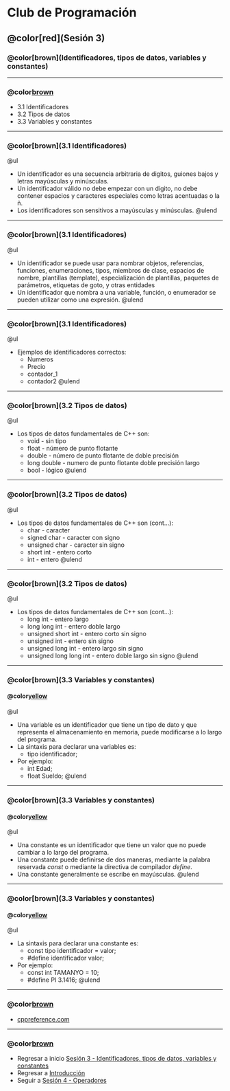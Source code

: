 # Club de Programación
## @color[red](Sesión 3)
### @color[brown](Identificadores, tipos de datos, variables y constantes)

---
### @color[brown](Contenido)
- 3.1 Identificadores
- 3.2 Tipos de datos
- 3.3 Variables y constantes

---
### @color[brown](3.1 Identificadores)
@ul
- Un identificador es una secuencia arbitraria de digitos, guiones bajos y letras mayúsculas y minúsculas. 
- Un identificador válido no debe empezar con un dígito, no debe contener espacios y caracteres especiales como letras acentuadas o la ñ. 
- Los identificadores son sensitivos a mayúsculas y minúsculas.
@ulend

---
### @color[brown](3.1 Identificadores)
@ul
- Un identificador se puede usar para nombrar objetos, referencias, funciones, enumeraciones, tipos, miembros de clase, espacios de nombre, plantillas (template), especialización de plantillas, paquetes de parámetros, etiquetas de goto, y otras entidades
- Un identificador que nombra a una variable, función, o enumerador se pueden utilizar como una expresión.
@ulend

---
### @color[brown](3.1 Identificadores)
@ul
- Ejemplos de identificadores correctos:
    + Numeros
    + Precio
    + contador_1
    + contador2
@ulend

---
### @color[brown](3.2 Tipos de datos)
@ul
- Los tipos de datos fundamentales de C++ son:
    + void - sin tipo
    + float - número de punto flotante
    + double - número de punto flotante de doble precisión
    + long double - numero de punto flotante doble precisión largo
    + bool - lógico
@ulend

---
### @color[brown](3.2 Tipos de datos)
@ul
- Los tipos de datos fundamentales de C++ son (cont...):
    + char - caracter
    + signed char - caracter con signo
    + unsigned char - caracter sin signo
    + short int - entero corto
    + int - entero
@ulend

---
### @color[brown](3.2 Tipos de datos)
@ul
- Los tipos de datos fundamentales de C++ son (cont...):
    + long int - entero largo
    + long long int - entero doble largo
    + unsigned short int - entero corto sin signo
    + unsigned int - entero sin signo
    + unsigned long int - entero largo sin signo
    + unsigned long long int - entero doble largo sin signo
@ulend

---
### @color[brown](3.3 Variables y constantes)
#### @color[yellow](Variables)
@ul
- Una variable es un identificador que tiene un tipo de dato y que representa el almacenamiento en memoria, puede modificarse a lo largo del programa.
- La sintaxis para declarar una variables es:
    + tipo identificador;
- Por ejemplo:
    + int Edad;
    + float Sueldo;
@ulend

---
### @color[brown](3.3 Variables y constantes)
#### @color[yellow](Constantes)
@ul
- Una constante es un identificador que tiene un valor que no puede cambiar a lo largo del programa.
- Una constante puede definirse de dos maneras, mediante la palabra reservada *const* o mediante la directiva de compilador *define*.
- Una constante generalmente se escribe en mayúsculas.
@ulend

---
### @color[brown](3.3 Variables y constantes)
#### @color[yellow](Constantes)
@ul
- La sintaxis para declarar una constante es:
    + const tipo identificador = valor;
    + #define identificador valor;
- Por ejemplo:
    + const int TAMANYO = 10;
    + #define PI 3.1416;
@ulend


---
### @color[brown](Referencias)
- [cppreference.com](https://es.cppreference.com/w/)

---
### @color[brown](Contenido)
- Regresar a inicio [Sesión 3 - Identificadores, tipos de datos, variables y constantes](https://gitpitch.com/isalasg/itszn/master?p=Cursos/001_ClubPrg/003_Sesion3)
- Regresar a [Introducción](https://gitpitch.com/isalasg/itszn/master?p=Cursos/001_ClubPrg)
- Seguir a [Sesión 4 - Operadores](https://gitpitch.com/isalasg/itszn/master?p=Cursos/001_ClubPrg/004_Sesion4)
